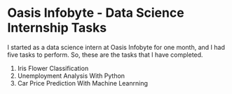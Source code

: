 # Oasis Infobyte - Data Science Internship Tasks
I started as a data science intern at Oasis Infobyte for one month, and I had five tasks to perform. So, these are the tasks that I have completed.
1.  Iris Flower Classification
2.  Unemployment Analysis With Python
3.  Car Price Prediction With Machine Leanrning

